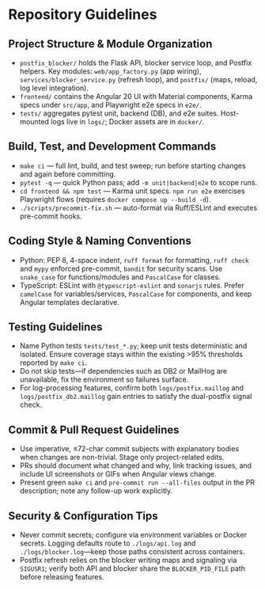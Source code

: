 # Repository Guidelines

## Project Structure & Module Organization
- `postfix_blocker/` holds the Flask API, blocker service loop, and Postfix helpers. Key modules: `web/app_factory.py` (app wiring), `services/blocker_service.py` (refresh loop), and `postfix/` (maps, reload, log level integration).
- `frontend/` contains the Angular 20 UI with Material components, Karma specs under `src/app`, and Playwright e2e specs in `e2e/`.
- `tests/` aggregates pytest unit, backend (DB), and e2e suites. Host-mounted logs live in `logs/`; Docker assets are in `docker/`.

## Build, Test, and Development Commands
- `make ci` — full lint, build, and test sweep; run before starting changes and again before committing.
- `pytest -q` — quick Python pass; add `-m unit|backend|e2e` to scope runs.
- `cd frontend && npm test` — Karma unit specs. `npm run e2e` exercises Playwright flows (requires `docker compose up --build -d`).
- `./scripts/precommit-fix.sh` — auto-format via Ruff/ESLint and executes pre-commit hooks.

## Coding Style & Naming Conventions
- Python: PEP 8, 4-space indent, `ruff format` for formatting, `ruff check` and `mypy` enforced pre-commit, `bandit` for security scans. Use `snake_case` for functions/modules and `PascalCase` for classes.
- TypeScript: ESLint with `@typescript-eslint` and `sonarjs` rules. Prefer `camelCase` for variables/services, `PascalCase` for components, and keep Angular templates declarative.

## Testing Guidelines
- Name Python tests `tests/test_*.py`; keep unit tests deterministic and isolated. Ensure coverage stays within the existing >95% thresholds reported by `make ci`.
- Do not skip tests—if dependencies such as DB2 or MailHog are unavailable, fix the environment so failures surface.
- For log-processing features, confirm both `logs/postfix.maillog` and `logs/postfix_db2.maillog` gain entries to satisfy the dual-postfix signal check.

## Commit & Pull Request Guidelines
- Use imperative, ≤72-char commit subjects with explanatory bodies when changes are non-trivial. Stage only project-related edits.
- PRs should document what changed and why, link tracking issues, and include UI screenshots or GIFs when Angular views change.
- Present green `make ci` and `pre-commit run --all-files` output in the PR description; note any follow-up work explicitly.

## Security & Configuration Tips
- Never commit secrets; configure via environment variables or Docker secrets. Logging defaults route to `./logs/api.log` and `./logs/blocker.log`—keep those paths consistent across containers.
- Postfix refresh relies on the blocker writing maps and signaling via `SIGUSR1`; verify both API and blocker share the `BLOCKER_PID_FILE` path before releasing features.
